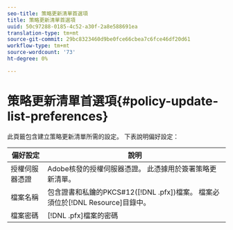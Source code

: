 ```yaml
---
seo-title: 策略更新清單首選項
title: 策略更新清單首選項
uuid: 50c97288-0185-4c52-a30f-2a8e588691ea
translation-type: tm+mt
source-git-commit: 29bc8323460d9be0fce66cbea7c6fce46df20d61
workflow-type: tm+mt
source-wordcount: '73'
ht-degree: 0%

---
```



# 策略更新清單首選項{#policy-update-list-preferences}

此頁籤包含建立策略更新清單所需的設定。 下表說明偏好設定：

| 偏好設定 | 說明 |
|---|---|
| 授權伺服器憑證 | Adobe核發的授權伺服器憑證。 此憑據用於簽署策略更新清單。 |
| 檔案名稱 | 包含證書和私鑰的PKCS#12([!DNL .pfx])檔案。 檔案必須位於[!DNL Resource]目錄中。 |
| 檔案密碼 | [!DNL .pfx]檔案的密碼 |

